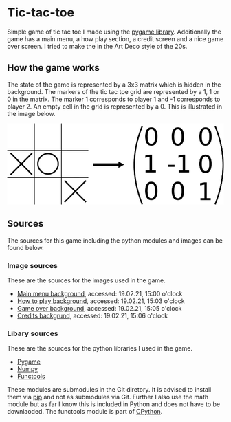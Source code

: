 # Tic-tac-toe
Simple game of tic tac toe I made using the [pygame library](https://www.pygame.org/docs/). Additionally the game has a main menu, a how play section, a credit screen and a nice game over screen. I tried to make the in the Art Deco style of the 20s.

## How the game works

The state of the game is represented by a 3x3 matrix which is hidden in the background. The markers of the tic tac toe grid are represented by a 1, 1 or 0 in the matrix. The marker 1 corresponds to player 1 and -1 corresponds to player 2. An empty cell in the grid is represented by a 0. This is illustrated in the image below. 

![Infor for the image](/images/github_image.png)


## Sources

The sources for this game including the python modules and images can be found below.

### Image sources

These are the sources for the images used in the game.<br>
- [Main menu background](https://wallpapercave.com/wp/wp2468562.jpg), accessed: 19.02.21, 15:00 o'clock <br>
- [How to play background](https://www.amazon.co.uk/Bilderwelten-Non-woven-wallpaper-Landscape-Format/dp/B0842NGV5N), accessed: 19.02.21, 15:03 o'clock <br>
- [Game over background](https://www.miltonandking.com/product/leopard-wallpaper/), accessed: 19.02.21, 15:05 o'clock <br>
- [Credits backgrund](https://www.photomural.com/artdeco.html#/), accessed: 19.02.21, 15:06 o'clock <br>

### Libary sources

These are the sources for the python libraries I used in the game.<br>
- [Pygame](https://github.com/pygame/pygame) <br>
- [Numpy](https://github.com/numpy/numpy) <br>
- [Functools](https://github.com/python/cpython/blob/master/Lib/functools.py)

These modules are submodules in the Git diretory. It is advised to install them via [pip](https://pypi.org/project/pip/) and not as submodules via Git. Further I also use the math module but as far I know this is included in Python and does not have to be downlaoded. The functools module is part of [CPython](https://github.com/python/cpython/).

